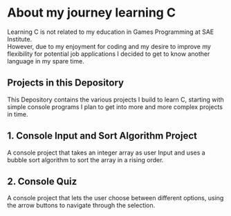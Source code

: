 # About my journey learning C

Learning C is not related to my education in Games Programming at SAE Institute.  
However, due to my enjoyment for coding and my desire to improve my flexibility for potential job applications I decided to get to know another language in my spare time.

## Projects in this Depository
This Depository contains the various projects I build to learn C, starting with simple console programs I plan to get into more and more complex projects in time.


## 1. Console Input and Sort Algorithm Project
A console project that takes an integer array as user Input and uses a bubble sort algorithm to sort the array in a rising order.

## 2. Console Quiz
A console project that lets the user choose between different options, using the arrow buttons to navigate through the selection.
